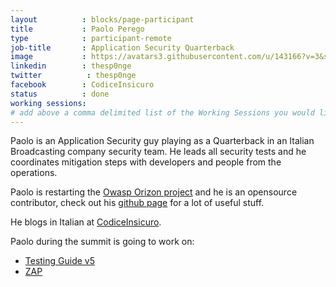 ```yaml
---
layout          : blocks/page-participant
title           : Paolo Perego
type            : participant-remote
job-title       : Application Security Quarterback
image           : https://avatars3.githubusercontent.com/u/143166?v=3&s=460
linkedin        : thesp0nge
twitter          : thesp0nge
facebook        : CodiceInsicuro
status          : done
working sessions:
# add above a comma delimited list of the Working Sessions you would like to attend (use the session's title)
---
```


Paolo is an Application Security guy playing as a Quarterback in an Italian
Broadcasting company security team. He leads all security tests and he
coordinates mitigation steps with developers and people from the operations.

Paolo is restarting the [Owasp Orizon
project](https://www.owasp.org/index.php/Category:OWASP_Orizon_Project) and he
is an opensource contributor, check out his [github
page](https://github.com/thesp0nge) for a lot of useful stuff.

He blogs in Italian at [CodiceInsicuro](https://codiceinsicuro.it).

Paolo during the summit is going to work on: 
* [Testing Guide v5](http://owaspsummit.org/Working-Sessions/Project-Summit/Testing-Guide-v5.html)
* [ZAP](http://owaspsummit.org/Working-Sessions/Project-Summit/ZAP.html)

